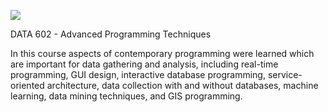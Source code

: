 ![](https://sps.cuny.edu/sites/all/themes/cuny/assets/img/header_logo.png)

DATA 602 - Advanced Programming Techniques

In this course aspects of contemporary programming were learned which are important for data gathering and analysis, including real-time programming, GUI design, interactive database programming, service-oriented architecture, data collection with and without databases, machine learning, data mining techniques, and GIS programming.



